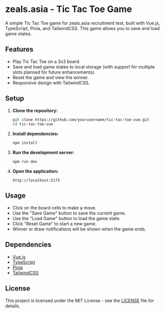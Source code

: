 # zeals.asia - Tic Tac Toe Game

A simple Tic Tac Toe game for zeals.asia recruitment test, built with Vue.js, TypeScript, Pinia, and TailwindCSS. This game allows you to save and load game states.

## Features

-   Play Tic Tac Toe on a 3x3 board.
-   Save and load game states to local storage (with support for multiple slots planned for future enhancements).
-   Reset the game and view the winner.
-   Responsive design with TailwindCSS.

## Setup

1. **Clone the repository:**

    ```bash
    git clone https://github.com/yourusername/tic-tac-toe-vue.git
    cd tic-tac-toe-vue
    ```

2. **Install dependencies:**

    ```bash
    npm install
    ```

3. **Run the development server:**

    ```bash
    npm run dev
    ```

4. **Open the application:**

    ```
    http://localhost:5173
    ```

## Usage

-   Click on the board cells to make a move.
-   Use the "Save Game" button to save the current game.
-   Use the "Load Game" button to load the game state.
-   Click "Reset Game" to start a new game.
-   Winner or draw notifications will be shown when the game ends.

## Dependencies

-   [Vue.js](https://vuejs.org/)
-   [TypeScript](https://www.typescriptlang.org/)
-   [Pinia](https://pinia.vuejs.org/)
-   [TailwindCSS](https://tailwindcss.com/)

## License

This project is licensed under the MIT License - see the [LICENSE](LICENSE) file for details.
